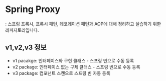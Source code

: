 
# Spring Proxy
:  스프링 프록시, 프록시 패턴, 데코레이션 패턴과 AOP에 대해 정리하고 실습하기 위한 레파지토리입니다.

## v1,v2,v3 정보
- v1 pacakge: 인터페이스와 구현 클래스 - 스프링 빈으로 수동 등록
- v2 package: 인터페이스 없는 구체 클래스 - 스프링 빈으로 수동 등록
- v3 package: 컴포넌트 스캔으로 스프링 빈 자동 등록
